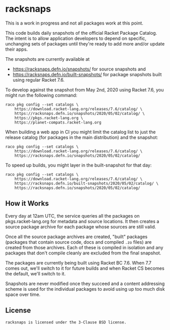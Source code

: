 # racksnaps

This is a work in progress and not all packages work at this point.

This code builds daily snapshots of the official Racket Package
Catalog.  The intent is to allow application developers to depend on
specific, unchanging sets of packages until they're ready to add more
and/or update their apps.

The snapshots are currently available at

* https://racksnaps.defn.io/snapshots/ for source snapshots and
* https://racksnaps.defn.io/built-snapshots/ for package snapshots
  built using regular Racket 7.6.

To develop against the snapshot from May 2nd, 2020 using Racket 7.6,
you might run the following command:

    raco pkg config --set catalogs \
        https://download.racket-lang.org/releases/7.6/catalog/ \
        https://racksnaps.defn.io/snapshots/2020/05/02/catalog/ \
        https://pkgs.racket-lang.org \
        https://planet-compats.racket-lang.org

When building a web app in CI you might limit the catalog list to just
the release catalog (for packages in the main distribution) and the
snapshot:

    raco pkg config --set catalogs \
        https://download.racket-lang.org/releases/7.6/catalog/ \
        https://racksnaps.defn.io/snapshots/2020/05/02/catalog/

To speed up builds, you might layer in the built-snapshot for that day:

    raco pkg config --set catalogs \
        https://download.racket-lang.org/releases/7.6/catalog/ \
        https://racksnaps.defn.io/built-snapshots/2020/05/02/catalog/ \
        https://racksnaps.defn.io/snapshots/2020/05/02/catalog/


## How it Works

Every day at 12am UTC, the service queries all the packages on
pkgs.racket-lang.org for metadata and source locations.  It then
creates a source package archive for each package whose sources are
still valid.

Once all the source package archives are created, "built" packages
(packages that contain source code, docs and compiled `.zo` files) are
created from those archives.  Each of these is compiled in isolation
and any packages that don't compile cleanly are excluded from the
final snapshot.

The packages are currently being built using Racket BC 7.6.  When 7.7
comes out, we'll switch to it for future builds and when Racket CS
becomes the default, we'll switch to it.

Snapshots are never modified once they succeed and a content
addressing scheme is used for the individual packages to avoid using
up too much disk space over time.


## License

    racksnaps is licensed under the 3-Clause BSD license.


[Racket Package Catalog]: https://pkgs.racket-lang.org/
